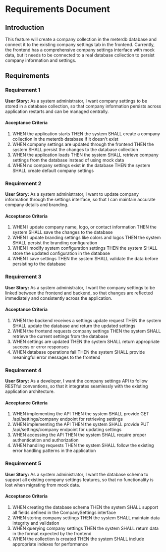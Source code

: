 # Requirements Document

## Introduction

This feature will create a company collection in the meterdb database and connect it to the existing company settings tab in the frontend. Currently, the frontend has a comprehensive company settings interface with mock data, but it needs to be connected to a real database collection to persist company information and settings.

## Requirements

### Requirement 1

**User Story:** As a system administrator, I want company settings to be stored in a database collection, so that company information persists across application restarts and can be managed centrally.

#### Acceptance Criteria

1. WHEN the application starts THEN the system SHALL create a company collection in the meterdb database if it doesn't exist
2. WHEN company settings are updated through the frontend THEN the system SHALL persist the changes to the database collection
3. WHEN the application loads THEN the system SHALL retrieve company settings from the database instead of using mock data
4. WHEN no company settings exist in the database THEN the system SHALL create default company settings

### Requirement 2

**User Story:** As a system administrator, I want to update company information through the settings interface, so that I can maintain accurate company details and branding.

#### Acceptance Criteria

1. WHEN I update company name, logo, or contact information THEN the system SHALL save the changes to the database
2. WHEN I update branding settings like colors and logos THEN the system SHALL persist the branding configuration
3. WHEN I modify system configuration settings THEN the system SHALL store the updated configuration in the database
4. WHEN I save settings THEN the system SHALL validate the data before persisting to the database

### Requirement 3

**User Story:** As a system administrator, I want the company settings to be linked between the frontend and backend, so that changes are reflected immediately and consistently across the application.

#### Acceptance Criteria

1. WHEN the backend receives a settings update request THEN the system SHALL update the database and return the updated settings
2. WHEN the frontend requests company settings THEN the system SHALL retrieve the current settings from the database
3. WHEN settings are updated THEN the system SHALL return appropriate success or error responses
4. WHEN database operations fail THEN the system SHALL provide meaningful error messages to the frontend

### Requirement 4

**User Story:** As a developer, I want the company settings API to follow RESTful conventions, so that it integrates seamlessly with the existing application architecture.

#### Acceptance Criteria

1. WHEN implementing the API THEN the system SHALL provide GET /api/settings/company endpoint for retrieving settings
2. WHEN implementing the API THEN the system SHALL provide PUT /api/settings/company endpoint for updating settings
3. WHEN accessing the API THEN the system SHALL require proper authentication and authorization
4. WHEN handling requests THEN the system SHALL follow the existing error handling patterns in the application

### Requirement 5

**User Story:** As a system administrator, I want the database schema to support all existing company settings features, so that no functionality is lost when migrating from mock data.

#### Acceptance Criteria

1. WHEN creating the database schema THEN the system SHALL support all fields defined in the CompanySettings interface
2. WHEN storing company settings THEN the system SHALL maintain data integrity and validation
3. WHEN querying company settings THEN the system SHALL return data in the format expected by the frontend
4. WHEN the collection is created THEN the system SHALL include appropriate indexes for performance